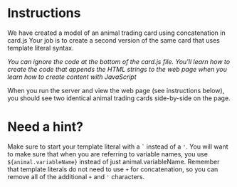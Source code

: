 # Instructions

We have created a model of an animal trading card using concatenation in card.js Your job is to create a second version of the same card that uses template literal syntax.

*You can ignore the code at the bottom of the card.js file. You'll learn how to create the code that appends the HTML strings to the web page when you learn how to create content with JavaScript*

When you run the server and view the web page (see instructions below), you should see two identical animal trading cards side-by-side on the page.



# Need a hint?
Make sure to start your template literal with a `` ` `` instead of a `'`.
You will want to make sure that when you are referring to variable names, you use ``${animal.variableName}`` instead of just animal.variableName.
Remember that template literals do not need to use `+` for concatenation, so you can remove all of the additional `+` and `'` characters.

